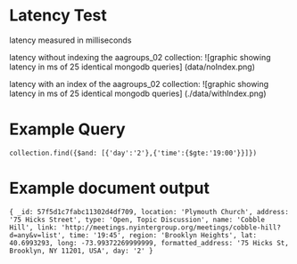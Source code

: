 # Latency Test
latency measured in milliseconds

latency without indexing the aagroups_02 collection:
![graphic showing latency in ms of 25 identical mongodb queries]
(data/noIndex.png)

latency with an index of the aagroups_02 collection:
![graphic showing latency in ms of 25 identical mongodb queries]
(./data/withIndex.png)

# Example Query
`collection.find({$and: [{'day':'2'},{'time':{$gte:'19:00'}}]})`

# Example document output

`
{
  _id: 57f5d1c7fabc11302d4df709,
  location: 'Plymouth Church',
  address: '75 Hicks Street',
  type: 'Open, Topic Discussion',
  name: 'Cobble Hill',
  link: 'http://meetings.nyintergroup.org/meetings/cobble-hill?d=any&v=list',
  time: '19:45',
  region: 'Brooklyn Heights',
  lat: 40.6993293,
  long: -73.99372269999999,
  formatted_address: '75 Hicks St, Brooklyn, NY 11201, USA',
  day: '2'
 }
 `
